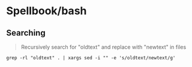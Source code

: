 # Spellbook/bash

## Searching

> Recursively search for "oldtext" and replace with "newtext" in files
```
grep -rl "oldtext" . | xargs sed -i "" -e 's/oldtext/newtext/g'
```
